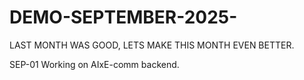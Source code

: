 # DEMO-SEPTEMBER-2025-
LAST MONTH WAS GOOD, LETS MAKE THIS MONTH EVEN BETTER.

SEP-01
Working on AIxE-comm backend.
